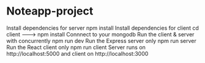 # Noteapp-project
Install dependencies for server
npm install
Install dependencies for client
cd client ---> npm install
Connnect to your mongodb
Run the client & server with concurrently
npm run dev
Run the Express server only
npm run server
Run the React client only
npm run client
Server runs on http://localhost:5000 and client on http://localhost:3000
